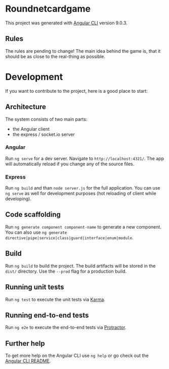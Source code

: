 # Roundnetcardgame

This project was generated with [Angular CLI](https://github.com/angular/angular-cli) version 9.0.3.

## Rules

The rules are pending to change! The main idea behind the game is, that it should be as close to the real-thing as possible.

##

# Development

If you want to contribute to the project, here is a good place to start:

## Architecture
 
The system consists of two main parts:
* the Angular client
* the express / socket.io server

### Angular

Run `ng serve` for a dev server. Navigate to `http://localhost:4321/`. The app will automatically reload if you change any of the source files.

### Express

Run `ng build` and than `node server.js` for the full application. You can use `ng serve` as well for development purposes (hot reloading of client while developing).

## Code scaffolding

Run `ng generate component component-name` to generate a new component. You can also use `ng generate directive|pipe|service|class|guard|interface|enum|module`.

## Build

Run `ng build` to build the project. The build artifacts will be stored in the `dist/` directory. Use the `--prod` flag for a production build.

## Running unit tests

Run `ng test` to execute the unit tests via [Karma](https://karma-runner.github.io).

## Running end-to-end tests

Run `ng e2e` to execute the end-to-end tests via [Protractor](http://www.protractortest.org/).

## Further help

To get more help on the Angular CLI use `ng help` or go check out the [Angular CLI README](https://github.com/angular/angular-cli/blob/master/README.md).
